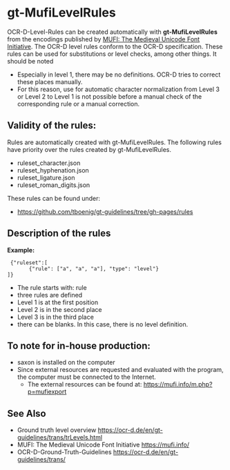 # gt-MufiLevelRules

OCR-D-Level-Rules can be created automatically with **gt-MufiLevelRules** from the encodings published by [MUFI: The Medieval Unicode Font Initiative](https://mufi.info/m.php?p=mufi). The OCR-D level rules conform to the OCR-D specification. 
These rules can be used for substitutions or level checks, among other things. 
It should be noted 
- Especially in level 1, there may be no definitions. OCR-D tries to correct these places manually. 
- For this reason, use for automatic character normalization from Level 3 or Level 2 to Level 1 is not possible before a manual check of the corresponding rule or a manual correction.

## Validity of the rules:

Rules are automatically created with gt-MufiLevelRules. 
The following rules have priority over the rules created by gt-MufiLevelRules.
- ruleset_character.json
- ruleset_hyphenation.json
- ruleset_ligature.json
- ruleset_roman_digits.json 

These rules can be found under: 
- https://github.com/tboenig/gt-guidelines/tree/gh-pages/rules


## Description of the rules
**Example:**

```
 {"ruleset":[
       {"rule": ["a", "a", "a"], "type": "level"}
]}
```

- The rule starts with: rule
- three rules are defined
- Level 1 is at the first position
- Level 2 is in the second place
- Level 3 is in the third place
- there can be blanks. In this case, there is no level definition. 

## To note for in-house production:
- saxon is installed on the computer
- Since external resources are requested and evaluated with the program, the computer must be connected to the Internet.
  - The external resources can be found at: https://mufi.info/m.php?p=mufiexport


## See Also
- Ground truth level overview https://ocr-d.de/en/gt-guidelines/trans/trLevels.html
- MUFI: The Medieval Unicode Font Initiative https://mufi.info/
- OCR-D-Ground-Truth-Guidelines  https://ocr-d.de/en/gt-guidelines/trans/
